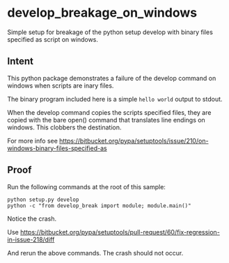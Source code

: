 develop_breakage_on_windows
===========================

Simple setup for breakage of the python setup develop with binary files specified as script on windows.

Intent
------

This python package demonstrates a failure of the develop command on windows when scripts are inary files.

The binary program included here is a simple `hello world` output to stdout.

When the develop command copies the scripts specified files, they are copied with the bare open() command that translates line endings on windows. This clobbers the destination.

For more info see https://bitbucket.org/pypa/setuptools/issue/210/on-windows-binary-files-specified-as



Proof
-----

Run the following commands at the root of this sample:

    python setup.py develop
    python -c "from develop_break import module; module.main()"

Notice the crash.

Use https://bitbucket.org/pypa/setuptools/pull-request/60/fix-regression-in-issue-218/diff

And rerun the above commands. The crash should not occur.
